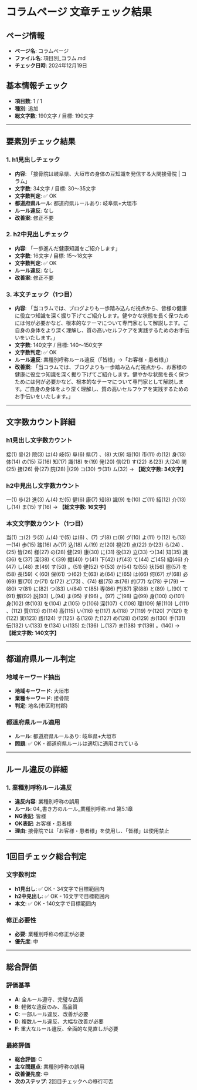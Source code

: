 # コラムページ 文章チェック結果

## ページ情報
- **ページ名**: コラムページ
- **ファイル名**: 項目別_コラム.md
- **チェック日時**: 2024年12月19日

## 基本情報チェック
- **項目数**: 1 / 1
- **種別**: 追加
- **総文字数**: 190文字 / 目標: 190文字

---

## 要素別チェック結果

### 1. h1見出しチェック
- **内容**: 「接骨院は岐阜県、大垣市の身体の豆知識を発信する大関接骨院 | コラム」
- **文字数**: 34文字 / 目標: 30～35文字
- **文字数判定**: ✅ OK
- **都道府県ルール**: 都道府県ルールあり: 岐阜県+大垣市
- **ルール違反**: なし
- **改善案**: 修正不要

### 2. h2中見出しチェック
- **内容**: 「一歩進んだ健康知識をご紹介します」
- **文字数**: 16文字 / 目標: 15～18文字
- **文字数判定**: ✅ OK
- **ルール違反**: なし
- **改善案**: 修正不要

### 3. 本文チェック（1つ目）
- **内容**: 「当コラムでは、ブログよりも一歩踏み込んだ視点から、皆様の健康に役立つ知識を深く掘り下げてご紹介します。健やかな状態を長く保つためには何が必要かなど、根本的なテーマについて専門家として解説します。ご自身の身体をより深く理解し、質の高いセルフケアを実践するためのお手伝いをいたします。」
- **文字数**: 140文字 / 目標: 140～150文字
- **文字数判定**: ✅ OK
- **ルール違反**: 業種別呼称ルール違反（「皆様」→「お客様・患者様」）
- **改善案**: 「当コラムでは、ブログよりも一歩踏み込んだ視点から、お客様の健康に役立つ知識を深く掘り下げてご紹介します。健やかな状態を長く保つためには何が必要かなど、根本的なテーマについて専門家として解説します。ご自身の身体をより深く理解し、質の高いセルフケアを実践するためのお手伝いをいたします。」

---

## 文字数カウント詳細

### h1見出し文字数カウント
接(1) 骨(2) 院(3) は(4) 岐(5) 阜(6) 県(7) 、(8) 大(9) 垣(10) 市(11) の(12) 身(13) 体(14) の(15) 豆(16) 知(17) 識(18) を(19) 発(20) 信(21) す(22) る(23) 大(24) 関(25) 接(26) 骨(27) 院(28)  |(29) コ(30) ラ(31) ム(32) → **【総文字数: 34文字】**

### h2中見出し文字数カウント
一(1) 歩(2) 進(3) ん(4) だ(5) 健(6) 康(7) 知(8) 識(9) を(10) ご(11) 紹(12) 介(13) し(14) ま(15) す(16) → **【総文字数: 16文字】**

### 本文文字数カウント（1つ目）
当(1) コ(2) ラ(3) ム(4) で(5) は(6) 、(7) ブ(8) ロ(9) グ(10) よ(11) り(12) も(13) 一(14) 歩(15) 踏(16) み(17) 込(18) ん(19) だ(20) 視(21) 点(22) か(23) ら(24) 、(25) 皆(26) 様(27) の(28) 健(29) 康(30) に(31) 役(32) 立(33) つ(34) 知(35) 識(36) を(37) 深(38) く(39) 掘(40) り(41) 下(42) げ(43) て(44) ご(45) 紹(46) 介(47) し(48) ま(49) す(50) 。(51) 健(52) や(53) か(54) な(55) 状(56) 態(57) を(58) 長(59) く(60) 保(61) つ(62) た(63) め(64) に(65) は(66) 何(67) が(68) 必(69) 要(70) か(71) な(72) ど(73) 、(74) 根(75) 本(76) 的(77) な(78) テ(79) ー(80) マ(81) に(82) つ(83) い(84) て(85) 専(86) 門(87) 家(88) と(89) し(90) て(91) 解(92) 説(93) し(94) ま(95) す(96) 。(97) ご(98) 自(99) 身(100) の(101) 身(102) 体(103) を(104) よ(105) り(106) 深(107) く(108) 理(109) 解(110) し(111) 、(112) 質(113) の(114) 高(115) い(116) セ(117) ル(118) フ(119) ケ(120) ア(121) を(122) 実(123) 践(124) す(125) る(126) た(127) め(128) の(129) お(130) 手(131) 伝(132) い(133) を(134) い(135) た(136) し(137) ま(138) す(139) 。(140) → **【総文字数: 140文字】**

---

## 都道府県ルール判定

### 地域キーワード抽出
- **地域キーワード**: 大垣市
- **業種キーワード**: 接骨院
- **判定**: 地名(市区町村郡)

### 都道府県ルール適用
- **ルール**: 都道府県ルールあり: 岐阜県+大垣市
- **問題**: ✅ OK - 都道府県ルールは適切に適用されている

---

## ルール違反の詳細

### 1. 業種別呼称ルール違反
- **違反内容**: 業種別呼称の誤用
- **ルール**: 04_書き方のルール_業種別呼称.md 第5.1章
- **NG表記**: 皆様
- **OK表記**: お客様・患者様
- **理由**: 接骨院では「お客様・患者様」を使用し、「皆様」は使用禁止

---

## 1回目チェック総合判定

### 文字数判定
- **h1見出し**: ✅ OK - 34文字で目標範囲内
- **h2中見出し**: ✅ OK - 16文字で目標範囲内
- **本文**: ✅ OK - 140文字で目標範囲内

### 修正必要性
- **必要**: 業種別呼称の修正が必要
- **優先度**: 中

---

## 総合評価

### 評価基準
- **A**: 全ルール遵守、完璧な品質
- **B**: 軽微な違反のみ、高品質
- **C**: 一部ルール違反、改善が必要
- **D**: 複数ルール違反、大幅な改善が必要
- **F**: 重大なルール違反、全面的な見直しが必要

### 最終評価
- **総合評価**: C
- **主な問題点**: 業種別呼称の誤用
- **改善優先度**: 中
- **次のステップ**: 2回目チェックへの移行可否
